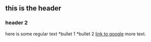 ## this is the header 
### header 2
 here is some regular text 
*bullet 1
*bullet 2
[link to google](http://www.googlt.com)
more text.
